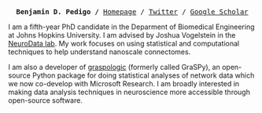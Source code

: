 
<p><pre align="center">
<strong>Benjamin D. Pedigo /</strong> <a href="https://bdpedigo.github.io/">Homepage</a> / <a href="https://twitter.com/bpedigod">Twitter</a> / <a href="https://scholar.google.com/citations?user=IDgpHugAAAAJ&hl=en">Google Scholar</a></pre></p>

<!-- <img src="https://github.com/bdpedigo/bdpedigo/blob/main/metrics-base.svg" alt="Base Metrics" align="left" width="47.5%"> -->
<!-- <img src="https://github.com/bdpedigo/bdpedigo/blob/main/metrics-achievements.svg" alt="Achievements" align="left" width="47.5%"> -->

I am a fifth-year PhD candidate in the Deparment of Biomedical Engineering at Johns Hopkins University. I am advised by Joshua Vogelstein in the [NeuroData lab](https://neurodata.io/). My work focuses on using statistical and computational techniques to help understand nanoscale connectomes.

I am also a developer of [graspologic](https://github.com/microsoft/graspologic) (formerly called GraSPy), an open-source Python package for doing statistical analyses of network data which we now co-develop with Microsoft Research. I am broadly interested in making data analysis techniques in neuroscience more accessible through open-source software.

<!-- ![Metrics](https://metrics.lecoq.io/bdpedigo?template=classic&lines=1&projects=1&activity=1&projects.limit=4&projects.descriptions=false&activity.limit=5&activity.load=300&activity.days=14&activity.filter=all&activity.visibility=all&activity.timestamps=false&config.timezone=America%2FNew_York)
 -->
<!--  <img src="https://github.com/bdpedigo/bdpedigo/blob/main/github-metrics.svg" alt="Metrics" width="100%"> -->
<!-- ![Metrics](https://github.com/bdpedigo/bdpedigo/blob/main/github-metrics.svg) -->
